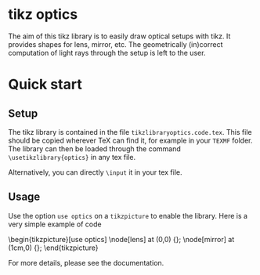 # tikz optics

The aim of this tikz library is to easily draw optical setups with tikz. It provides shapes for lens, mirror, etc. The geometrically (in)correct computation of light rays through the setup is left to the user.

# Quick start
## Setup

The tikz library is contained in the file `tikzlibraryoptics.code.tex`. This file should be copied wherever TeX can find it, for example in your `TEXMF` folder. 
The library can then be loaded through the command `\usetikzlibrary{optics}` in any tex file.

Alternatively, you can directly `\input` it in your tex file.

## Usage

Use the option `use optics` on a `tikzpicture` to enable the library. Here is a very simple example of code

\begin{tikzpicture}[use optics]
	\node[lens] at (0,0) {};
	\node[mirror] at (1cm,0) {};
\end{tikzpicture}

For more details, please see the documentation.